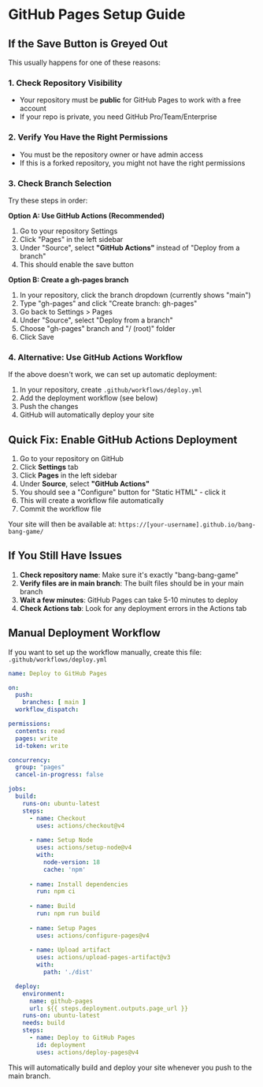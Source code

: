 # GitHub Pages Setup Guide

## If the Save Button is Greyed Out

This usually happens for one of these reasons:

### 1. Check Repository Visibility
- Your repository must be **public** for GitHub Pages to work with a free account
- If your repo is private, you need GitHub Pro/Team/Enterprise

### 2. Verify You Have the Right Permissions
- You must be the repository owner or have admin access
- If this is a forked repository, you might not have the right permissions

### 3. Check Branch Selection
Try these steps in order:

**Option A: Use GitHub Actions (Recommended)**
1. Go to your repository Settings
2. Click "Pages" in the left sidebar
3. Under "Source", select **"GitHub Actions"** instead of "Deploy from a branch"
4. This should enable the save button

**Option B: Create a gh-pages branch**
1. In your repository, click the branch dropdown (currently shows "main")
2. Type "gh-pages" and click "Create branch: gh-pages"
3. Go back to Settings > Pages
4. Under "Source", select "Deploy from a branch"
5. Choose "gh-pages" branch and "/ (root)" folder
6. Click Save

### 4. Alternative: Use GitHub Actions Workflow
If the above doesn't work, we can set up automatic deployment:

1. In your repository, create `.github/workflows/deploy.yml`
2. Add the deployment workflow (see below)
3. Push the changes
4. GitHub will automatically deploy your site

## Quick Fix: Enable GitHub Actions Deployment

1. Go to your repository on GitHub
2. Click **Settings** tab
3. Click **Pages** in the left sidebar
4. Under **Source**, select **"GitHub Actions"**
5. You should see a "Configure" button for "Static HTML" - click it
6. This will create a workflow file automatically
7. Commit the workflow file

Your site will then be available at:
`https://[your-username].github.io/bang-bang-game/`

## If You Still Have Issues

1. **Check repository name**: Make sure it's exactly "bang-bang-game"
2. **Verify files are in main branch**: The built files should be in your main branch
3. **Wait a few minutes**: GitHub Pages can take 5-10 minutes to deploy
4. **Check Actions tab**: Look for any deployment errors in the Actions tab

## Manual Deployment Workflow

If you want to set up the workflow manually, create this file:
`.github/workflows/deploy.yml`

```yaml
name: Deploy to GitHub Pages

on:
  push:
    branches: [ main ]
  workflow_dispatch:

permissions:
  contents: read
  pages: write
  id-token: write

concurrency:
  group: "pages"
  cancel-in-progress: false

jobs:
  build:
    runs-on: ubuntu-latest
    steps:
      - name: Checkout
        uses: actions/checkout@v4
      
      - name: Setup Node
        uses: actions/setup-node@v4
        with:
          node-version: 18
          cache: 'npm'
      
      - name: Install dependencies
        run: npm ci
      
      - name: Build
        run: npm run build
      
      - name: Setup Pages
        uses: actions/configure-pages@v4
      
      - name: Upload artifact
        uses: actions/upload-pages-artifact@v3
        with:
          path: './dist'

  deploy:
    environment:
      name: github-pages
      url: ${{ steps.deployment.outputs.page_url }}
    runs-on: ubuntu-latest
    needs: build
    steps:
      - name: Deploy to GitHub Pages
        id: deployment
        uses: actions/deploy-pages@v4
```

This will automatically build and deploy your site whenever you push to the main branch.